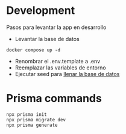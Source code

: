 # Development

Pasos para levantar la app en desarrollo

- Levantar la base de datos

```
docker compose up -d
```

- Renombrar el .env.template a .env
- Reemplazar las variables de entorno
- Ejecutar seed para [llenar la base de datos](http://localhost:3000/api/seed)

# Prisma commands

```
npx prisma init
npx prisma migrate dev
npx prisma generate
```

